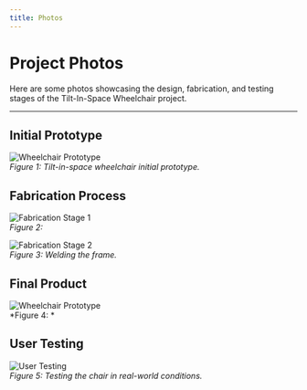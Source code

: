 ```yaml
---
title: Photos
---
```


<link rel="stylesheet" href="assets/style.css">


<h1 class="manual-header">Project Photos</h1>


Here are some photos showcasing the design, fabrication, and testing stages of the Tilt-In-Space Wheelchair project.

---
## Initial Prototype
![Wheelchair Prototype](assets/prototype.jpg)  
*Figure 1: Tilt-in-space wheelchair initial prototype.*

## Fabrication Process
![Fabrication Stage 1](assets/fabrication1.jpg)  
*Figure 2:*

![Fabrication Stage 2](assets/fabrication2.jpg)  
*Figure 3: Welding the frame.*

## Final Product
![Wheelchair Prototype](assets/prototype.jpg)  
*Figure 4: *

## User Testing
![User Testing](assets/user_testing.jpg)  
*Figure 5: Testing the chair in real-world conditions.*
